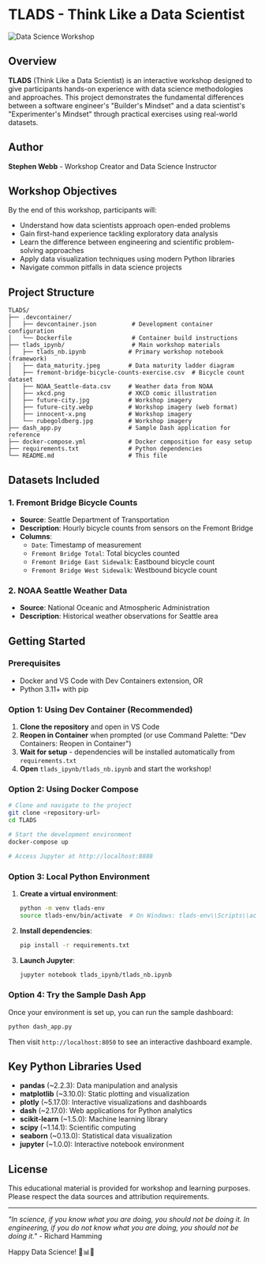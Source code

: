 # TLADS - Think Like a Data Scientist

![Data Science Workshop](./tlads_ipynb/future-city.webp)

## Overview

**TLADS** (Think Like a Data Scientist) is an interactive workshop designed to give participants hands-on experience with data science methodologies and approaches. This project demonstrates the fundamental differences between a software engineer's "Builder's Mindset" and a data scientist's "Experimenter's Mindset" through practical exercises using real-world datasets.

## Author

**Stephen Webb** - Workshop Creator and Data Science Instructor

## Workshop Objectives

By the end of this workshop, participants will:
- Understand how data scientists approach open-ended problems
- Gain first-hand experience tackling exploratory data analysis
- Learn the difference between engineering and scientific problem-solving approaches
- Apply data visualization techniques using modern Python libraries
- Navigate common pitfalls in data science projects

## Project Structure

```
TLADS/
├── .devcontainer/
│   ├── devcontainer.json          # Development container configuration
│   └── Dockerfile                 # Container build instructions
├── tlads_ipynb/                   # Main workshop materials
│   ├── tlads_nb.ipynb            # Primary workshop notebook (framework)
│   ├── data_maturity.jpeg        # Data maturity ladder diagram
│   ├── fremont-bridge-bicycle-counts-exercise.csv  # Bicycle count dataset
│   ├── NOAA_Seattle-data.csv     # Weather data from NOAA
│   ├── xkcd.png                  # XKCD comic illustration
│   ├── future-city.jpg           # Workshop imagery
│   ├── future-city.webp          # Workshop imagery (web format)
│   ├── innocent-x.png            # Workshop imagery
│   └── rubegoldberg.jpg          # Workshop imagery
├── dash_app.py                   # Sample Dash application for reference
├── docker-compose.yml            # Docker composition for easy setup
├── requirements.txt              # Python dependencies
└── README.md                     # This file
```

## Datasets Included

### 1. Fremont Bridge Bicycle Counts
- **Source**: Seattle Department of Transportation
- **Description**: Hourly bicycle counts from sensors on the Fremont Bridge
- **Columns**:
  - `Date`: Timestamp of measurement
  - `Fremont Bridge Total`: Total bicycles counted
  - `Fremont Bridge East Sidewalk`: Eastbound bicycle count
  - `Fremont Bridge West Sidewalk`: Westbound bicycle count

### 2. NOAA Seattle Weather Data
- **Source**: National Oceanic and Atmospheric Administration
- **Description**: Historical weather observations for Seattle area

## Getting Started

### Prerequisites

- Docker and VS Code with Dev Containers extension, OR
- Python 3.11+ with pip

### Option 1: Using Dev Container (Recommended)

1. **Clone the repository** and open in VS Code
2. **Reopen in Container** when prompted (or use Command Palette: "Dev Containers: Reopen in Container")
3. **Wait for setup** - dependencies will be installed automatically from `requirements.txt`
4. **Open** `tlads_ipynb/tlads_nb.ipynb` and start the workshop!

### Option 2: Using Docker Compose

```bash
# Clone and navigate to the project
git clone <repository-url>
cd TLADS

# Start the development environment
docker-compose up

# Access Jupyter at http://localhost:8888
```

### Option 3: Local Python Environment

1. **Create a virtual environment**:
   ```bash
   python -m venv tlads-env
   source tlads-env/bin/activate  # On Windows: tlads-env\\Scripts\\activate
   ```

2. **Install dependencies**:
   ```bash
   pip install -r requirements.txt
   ```

3. **Launch Jupyter**:
   ```bash
   jupyter notebook tlads_ipynb/tlads_nb.ipynb
   ```

### Option 4: Try the Sample Dash App

Once your environment is set up, you can run the sample dashboard:

```bash
python dash_app.py
```

Then visit `http://localhost:8050` to see an interactive dashboard example.

## Key Python Libraries Used

- **pandas** (~2.2.3): Data manipulation and analysis
- **matplotlib** (~3.10.0): Static plotting and visualization
- **plotly** (~5.17.0): Interactive visualizations and dashboards
- **dash** (~2.17.0): Web applications for Python analytics
- **scikit-learn** (~1.5.0): Machine learning library
- **scipy** (~1.14.1): Scientific computing
- **seaborn** (~0.13.0): Statistical data visualization
- **jupyter** (~1.0.0): Interactive notebook environment

## License

This educational material is provided for workshop and learning purposes. Please respect the data sources and attribution requirements.

---

*"In science, if you know what you are doing, you should not be doing it. In engineering, if you do not know what you are doing, you should not be doing it."* - Richard Hamming

Happy Data Science! 🔬📊🐍